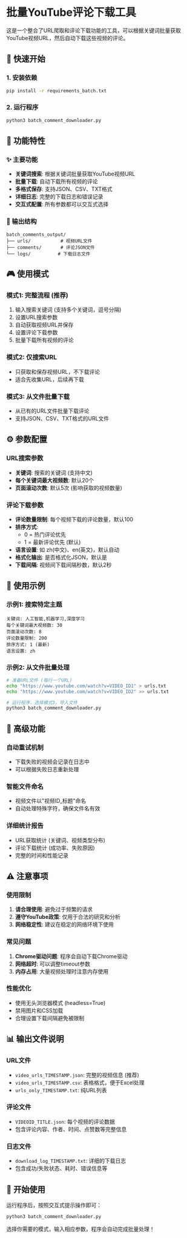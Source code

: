 # 批量YouTube评论下载工具

这是一个整合了URL爬取和评论下载功能的工具，可以根据关键词批量获取YouTube视频URL，然后自动下载这些视频的评论。

## 🚀 快速开始

### 1. 安装依赖

```bash
pip install -r requirements_batch.txt
```

### 2. 运行程序

```bash
python3 batch_comment_downloader.py
```

## 🎯 功能特性

### ✨ 主要功能
- **关键词搜索**: 根据关键词批量获取YouTube视频URL
- **批量下载**: 自动下载所有视频的评论
- **多格式保存**: 支持JSON、CSV、TXT格式
- **详细日志**: 完整的下载日志和错误记录
- **交互式配置**: 所有参数都可以交互式选择

### 📁 输出结构
```
batch_comments_output/
├── urls/           # 视频URL文件
├── comments/       # 评论JSON文件  
└── logs/          # 下载日志文件
```

## 🎮 使用模式

### 模式1: 完整流程 (推荐)
1. 输入搜索关键词 (支持多个关键词，逗号分隔)
2. 设置URL搜索参数
3. 自动获取视频URL并保存
4. 设置评论下载参数
5. 批量下载所有视频的评论

### 模式2: 仅搜索URL
- 只获取和保存视频URL，不下载评论
- 适合先收集URL，后续再下载

### 模式3: 从文件批量下载
- 从已有的URL文件批量下载评论
- 支持JSON、CSV、TXT格式的URL文件

## ⚙️ 参数配置

### URL搜索参数
- **关键词**: 搜索的关键词 (支持中文)
- **每个关键词最大视频数**: 默认20个
- **页面滚动次数**: 默认5次 (影响获取的视频数量)

### 评论下载参数  
- **评论数量限制**: 每个视频下载的评论数量，默认100
- **排序方式**: 
  - 0 = 热门评论优先
  - 1 = 最新评论优先 (默认)
- **语言设置**: 如 zh(中文)、en(英文)，默认自动
- **格式化输出**: 是否格式化JSON，默认是
- **下载间隔**: 视频间下载间隔秒数，默认2秒

## 📝 使用示例

### 示例1: 搜索特定主题
```
关键词: 人工智能,机器学习,深度学习
每个关键词最大视频数: 30
页面滚动次数: 8
评论数量限制: 200
排序方式: 1 (最新)
语言设置: zh
```

### 示例2: 从文件批量处理
```bash
# 准备URL文件 (每行一个URL)
echo "https://www.youtube.com/watch?v=VIDEO_ID1" > urls.txt
echo "https://www.youtube.com/watch?v=VIDEO_ID2" >> urls.txt

# 运行程序，选择模式3，导入文件
python3 batch_comment_downloader.py
```

## 🔧 高级功能

### 自动重试机制
- 下载失败的视频会记录在日志中
- 可以根据失败日志重新处理

### 智能文件命名
- 视频文件以"视频ID_标题"命名
- 自动处理特殊字符，确保文件名有效

### 详细统计报告
- URL获取统计 (关键词、视频类型分布)
- 评论下载统计 (成功率、失败原因)
- 完整的时间和性能记录

## ⚠️ 注意事项

### 使用限制
1. **请合理使用**: 避免过于频繁的请求
2. **遵守YouTube政策**: 仅用于合法的研究和分析
3. **网络稳定性**: 建议在稳定的网络环境下使用

### 常见问题
1. **Chrome驱动问题**: 程序会自动下载Chrome驱动
2. **网络超时**: 可以调整timeout参数
3. **内存占用**: 大量视频处理时注意内存使用

### 性能优化
- 使用无头浏览器模式 (headless=True)
- 禁用图片和CSS加载
- 合理设置下载间隔避免被限制

## 📊 输出文件说明

### URL文件
- `video_urls_TIMESTAMP.json`: 完整的视频信息 (推荐)
- `video_urls_TIMESTAMP.csv`: 表格格式，便于Excel处理
- `urls_only_TIMESTAMP.txt`: 纯URL列表

### 评论文件
- `VIDEOID_TITLE.json`: 每个视频的评论数据
- 包含评论内容、作者、时间、点赞数等完整信息

### 日志文件
- `download_log_TIMESTAMP.txt`: 详细的下载日志
- 包含成功/失败状态、耗时、错误信息等

## 🎉 开始使用

运行程序后，按照交互式提示操作即可：

```bash
python3 batch_comment_downloader.py
```

选择你需要的模式，输入相应参数，程序会自动完成批量处理！ 